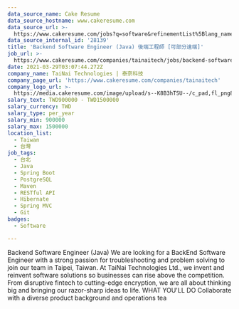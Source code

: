 ```yaml
---
data_source_name: Cake Resume
data_source_hostname: www.cakeresume.com
data_source_url: >-
  https://www.cakeresume.com/jobs?q=software&refinementList%5Blang_name%5D%5B0%5D=English&refinementList%5Bsalary_type%5D=per_year&range%5Bsalary_range%5D%5Bmin%5D=1000000&page=2
data_source_internal_id: '28139'
title: 'Backend Software Engineer (Java) 後端工程師 [可部分遠端]'
job_url: >-
  https://www.cakeresume.com/companies/tainaitech/jobs/backend-software-engineer-java-be8ad1
date: 2021-03-29T03:07:44.272Z
company_name: TaiNai Technologies | 泰奈科技
company_page_url: 'https://www.cakeresume.com/companies/tainaitech'
company_logo_url: >-
  https://media.cakeresume.com/image/upload/s--K8B3hTSU--/c_pad,fl_png8,h_200,w_200/v1669614414/koevl284suswdlrnq4db.png
salary_text: TWD900000 - TWD1500000
salary_currency: TWD
salary_type: per_year
salary_min: 900000
salary_max: 1500000
location_list:
  - Taiwan
  - 台灣
job_tags:
  - 台北
  - Java
  - Spring Boot
  - PostgreSQL
  - Maven
  - RESTful API
  - Hibernate
  - Spring MVC
  - Git
badges:
  - Software

---
```


Backend Software Engineer (Java) We are looking for a BackEnd Software Engineer with a strong passion for troubleshooting and problem solving to join our team in Taipei, Taiwan. At TaiNai Technologies Ltd., we invent and reinvent software solutions so businesses can rise above the competition. From disruptive fintech to cutting-edge encryption, we are all about thinking big and bringing our razor-sharp ideas to life. WHAT YOU'LL DO Collaborate with a diverse product background and operations tea